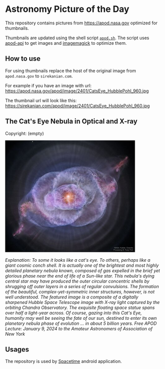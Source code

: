 # Astronomy Picture of the Day

This repository contains pictures from https://apod.nasa.gov optimized for thumbnails.

Thumbnails are updated using the shell script [`apod.sh`](apod.sh). The script
uses [apod-api](https://github.com/nasa/apod-api) to get images and [imagemagick](https://imagemagick.org) to
optimize them.

## How to use

For using thumbnails replace the host of the original image from `apod.nasa.gov` to `sirekanian.com`.

For example if you have an image with url:<br>
https://apod.nasa.gov/apod/image/2401/CatsEye_HubblePohl_960.jpg

The thumbnail url will look like this:<br>
https://sirekanian.com/apod/image/2401/CatsEye_HubblePohl_960.jpg

## The Cat's Eye Nebula in Optical and X-ray

Copyright: (empty)

[![the picture of the day][1]][2]

_Explanation: To some it looks like a cat's eye. To others, perhaps like a giant cosmic conch shell.  It is actually one of the brightest and most highly detailed planetary nebula known, composed of gas expelled in the brief yet glorious phase near the end of life of a Sun-like star. This nebula's dying central star may have produced the outer circular concentric shells by shrugging off outer layers in a series of regular convulsions. The formation of the beautiful, complex-yet-symmetric inner structures, however, is not well understood. The featured image is a composite of a digitally sharpened Hubble Space Telescope image with X-ray light captured by the orbiting Chandra Observatory.  The exquisite floating space statue spans over half a light-year across. Of course, gazing into this Cat's Eye, humanity may well be seeing the fate of our sun, destined to enter its own planetary nebula phase of evolution ... in about 5 billion years.   Free APOD Lecture: January 9, 2024 to the Amateur Astronomers of Association of New York_

## Usages

The repository is used by [Spacetime][3] android application.

[1]: image/2401/CatsEye_HubblePohl_960.jpg

[2]: https://apod.nasa.gov/apod/image/2401/CatsEye_HubblePohl_960.jpg

[3]: https://github.com/sirekanian/spacetime
